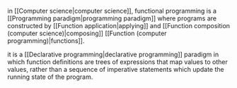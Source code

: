 in [[Computer science|computer science]], functional programming is a [[Programming paradigm|programming paradigm]] where programs are constructed by [[Function application|applying]] and [[Function composition (computer science)|composing]] [[Function (computer programming)|functions]]. 

it is a [[Declarative programming|declarative programming]] paradigm in which function definitions are trees of expressions that map values to other values, rather than a sequence of imperative statements which update the running state of the program.